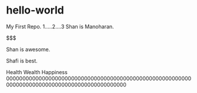 # hello-world
My First Repo.
1.....2....3
Shan is Manoharan.



$$$$$$$$$$$$$$$$$$$$$$$$$$$$$$$$$$$


Shan is awesome.

Shafi is best.



Health Wealth Happiness
0000000000000000000000000000000000000000000000000000000000000000000000000000000000000000000000
